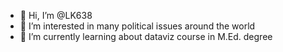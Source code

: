 - 👋 Hi, I’m @LK638
- 👀 I’m interested in many political issues around the world
- 🌱 I’m currently learning about dataviz course in M.Ed. degree

<!---
LK638/LK638 is a ✨ special ✨ repository because its `README.md` (this file) appears on your GitHub profile.
You can click the Preview link to take a look at your changes.
--->
